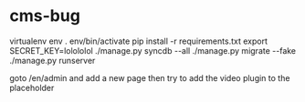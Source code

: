 cms-bug
=======

virtualenv env
. env/bin/activate
pip install -r requirements.txt
export SECRET_KEY=lolololol
./manage.py syncdb --all
./manage.py migrate --fake
./manage.py runserver

goto /en/admin and add a new page
then try to add the video plugin to the placeholder
